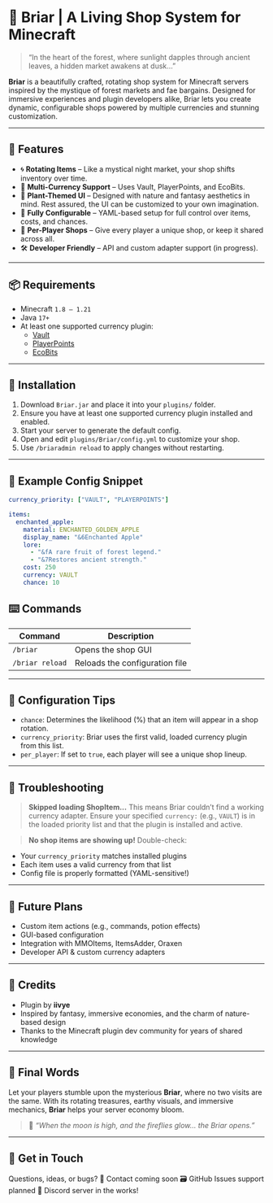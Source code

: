 # 🌿 Briar | A Living Shop System for Minecraft

> “In the heart of the forest, where sunlight dapples through ancient leaves, a hidden market awakens at dusk...”

**Briar** is a beautifully crafted, rotating shop system for Minecraft servers inspired by the mystique of forest markets and fae bargains. Designed for immersive experiences and plugin developers alike, Briar lets you create dynamic, configurable shops powered by multiple currencies and stunning customization.

---

## 🌱 Features

- 🌀 **Rotating Items** – Like a mystical night market, your shop shifts inventory over time.
- 💱 **Multi-Currency Support** – Uses Vault, PlayerPoints, and EcoBits.
- 🍃 **Plant-Themed UI** – Designed with nature and fantasy aesthetics in mind. Rest assured, the UI can be customized to your own imagination.
- 🔧 **Fully Configurable** – YAML-based setup for full control over items, costs, and chances.
- 📆 **Per-Player Shops** – Give every player a unique shop, or keep it shared across all.
- 🛠️ **Developer Friendly** – API and custom adapter support (in progress).

---

## 📦 Requirements

- Minecraft `1.8 – 1.21`
- Java `17+`
- At least one supported currency plugin:
  - [Vault](https://www.spigotmc.org/resources/vault.34315/)
  - [PlayerPoints](https://www.spigotmc.org/resources/playerpoints.80745/)
  - [EcoBits](https://www.spigotmc.org/resources/ecobits.111168/)

---

## 📁 Installation

1. Download `Briar.jar` and place it into your `plugins/` folder.
2. Ensure you have at least one supported currency plugin installed and enabled.
3. Start your server to generate the default config.
4. Open and edit `plugins/Briar/config.yml` to customize your shop.
5. Use `/briaradmin reload` to apply changes without restarting.

---

## 🛒 Example Config Snippet

```yaml
currency_priority: ["VAULT", "PLAYERPOINTS"]

items:
  enchanted_apple:
    material: ENCHANTED_GOLDEN_APPLE
    display_name: "&6Enchanted Apple"
    lore:
      - "&fA rare fruit of forest legend."
      - "&7Restores ancient strength."
    cost: 250
    currency: VAULT
    chance: 10
```
## ⌨️ Commands

| Command         | Description                    |
| --------------- | ------------------------------ |
| `/briar`        | Opens the shop GUI             |
| `/briar reload` | Reloads the configuration file |

---

## 🧪 Configuration Tips

* `chance`: Determines the likelihood (%) that an item will appear in a shop rotation.
* `currency_priority`: Briar uses the first valid, loaded currency plugin from this list.
* `per_player`: If set to `true`, each player will see a unique shop lineup.

---

## 🐛 Troubleshooting

> **Skipped loading ShopItem...**
> This means Briar couldn’t find a working currency adapter. Ensure your specified `currency:` (e.g., `VAULT`) is in the loaded priority list and that the plugin is installed and active.

> **No shop items are showing up!**
> Double-check:

* Your `currency_priority` matches installed plugins
* Each item uses a valid currency from that list
* Config file is properly formatted (YAML-sensitive!)

---

## 🔮 Future Plans

* Custom item actions (e.g., commands, potion effects)
* GUI-based configuration
* Integration with MMOItems, ItemsAdder, Oraxen
* Developer API & custom currency adapters

---

## 🌼 Credits

* Plugin by **iivye**
* Inspired by fantasy, immersive economies, and the charm of nature-based design
* Thanks to the Minecraft plugin dev community for years of shared knowledge

---

## 🍂 Final Words

Let your players stumble upon the mysterious **Briar**, where no two visits are the same. With its rotating treasures, earthy visuals, and immersive mechanics, **Briar** helps your server economy bloom.

> 🌙 *“When the moon is high, and the fireflies glow\... the Briar opens.”*

---

## 💬 Get in Touch

Questions, ideas, or bugs?
📧 Contact coming soon
🗃️ GitHub Issues support planned
🌱 Discord server in the works!
